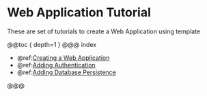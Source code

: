# Web Application Tutorial

These are set of tutorials to create a Web Application using template


@@toc { depth=1 } 
@@@ index

- @ref:[Creating a Web Application](flows/base-flow.md)
- @ref:[Adding Authentication](flows/auth-flow.md)
- @ref:[Adding Database Persistence](flows/db-flow.md)

@@@
